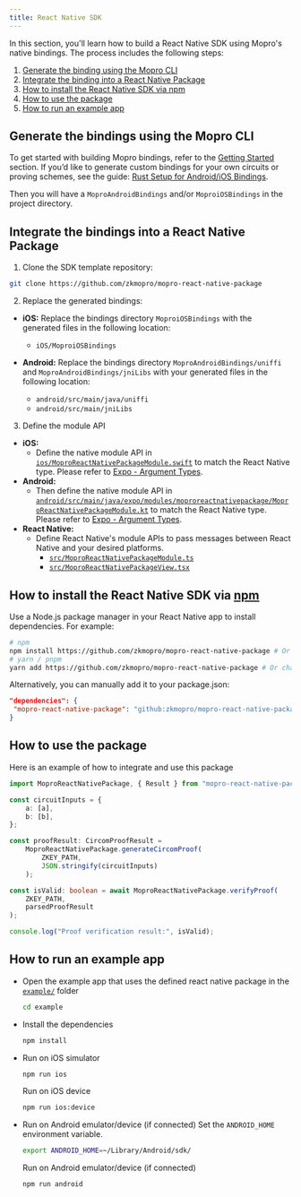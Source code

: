 ```yaml
---
title: React Native SDK
---
```


In this section, you'll learn how to build a React Native SDK using Mopro's native bindings.
The process includes the following steps:

1. [Generate the binding using the Mopro CLI](#generate-the-bindings-using-the-mopro-cli)
2. [Integrate the binding into a React Native Package](#integrate-the-bindings-into-a-react-native-package)
3. [How to install the React Native SDK via npm](#how-to-install-the-react-native-sdk-via-npm)
4. [How to use the package](#how-to-use-the-package)
5. [How to run an example app](#how-to-run-an-example-app)

## Generate the bindings using the Mopro CLI

To get started with building Mopro bindings, refer to the [Getting Started](/docs/getting-started) section.
If you’d like to generate custom bindings for your own circuits or proving schemes, see the guide:
[Rust Setup for Android/iOS Bindings](/docs/setup/rust-setup).

Then you will have a `MoproAndroidBindings` and/or `MoproiOSBindings` in the project directory.

## Integrate the bindings into a React Native Package

1. Clone the SDK template repository:

```sh
git clone https://github.com/zkmopro/mopro-react-native-package
```

2. Replace the generated bindings:

-   **iOS:** Replace the bindings directory `MoproiOSBindings` with the generated files in the following location:
    -   `iOS/MoproiOSBindings`
-   **Android:** Replace the bindings directory `MoproAndroidBindings/uniffi` and `MoproAndroidBindings/jniLibs` with your generated files in the following location:

    -   `android/src/main/java/uniffi`
    -   `android/src/main/jniLibs`

3. Define the module API

-   **iOS:**
    -   Define the native module API in [`ios/MoproReactNativePackageModule.swift`](https://github.com/zkmopro/mopro-react-native-package/blob/c859bd92e59c0198a47b2b13bc82e25f193529b6/ios/MoproReactNativePackageModule.swift#L91) to match the React Native type. Please refer to [Expo - Argument Types](https://docs.expo.dev/modules/module-api/#argument-types).
-   **Android:**
    -   Then define the native module API in [`android/src/main/java/expo/modules/moproreactnativepackage/MoproReactNativePackageModule.kt`](https://github.com/zkmopro/mopro-react-native-package/blob/c859bd92e59c0198a47b2b13bc82e25f193529b6/android/src/main/java/expo/modules/moproreactnativepackage/MoproReactNativePackageModule.kt#L113) to match the React Native type. Please refer to [Expo - Argument Types](https://docs.expo.dev/modules/module-api/#argument-types).
-   **React Native:**
    -   Define React Native's module APIs to pass messages between React Native and your desired platforms.
        -   [`src/MoproReactNativePackageModule.ts`](https://github.com/zkmopro/mopro-react-native-package/blob/c859bd92e59c0198a47b2b13bc82e25f193529b6/src/MoproReactNativePackageModule.ts#L9)
        -   [`src/MoproReactNativePackageView.tsx`](https://github.com/zkmopro/mopro-react-native-package/blob/c859bd92e59c0198a47b2b13bc82e25f193529b6/src/MoproReactNativePackageView.tsx#L9)

## How to install the React Native SDK via [npm](https://www.npmjs.com/)

Use a Node.js package manager in your React Native app to install dependencies. For example:

```sh
# npm
npm install https://github.com/zkmopro/mopro-react-native-package # Or change to your own URL
# yarn / pnpm
yarn add https://github.com/zkmopro/mopro-react-native-package # Or change to your own URL
```

Alternatively, you can manually add it to your package.json:

```json
"dependencies": {
 "mopro-react-native-package": "github:zkmopro/mopro-react-native-package", // Or change to your own URL
}
```

## How to use the package

Here is an example of how to integrate and use this package

```ts
import MoproReactNativePackage, { Result } from "mopro-react-native-package";

const circuitInputs = {
    a: [a],
    b: [b],
};

const proofResult: CircomProofResult =
    MoproReactNativePackage.generateCircomProof(
        ZKEY_PATH,
        JSON.stringify(circuitInputs)
    );

const isValid: boolean = await MoproReactNativePackage.verifyProof(
    ZKEY_PATH,
    parsedProofResult
);

console.log("Proof verification result:", isValid);
```

## How to run an example app

-   Open the example app that uses the defined react native package in the [`example/`](https://github.com/zkmopro/mopro-react-native-package/tree/main/example) folder

    ```sh
    cd example
    ```

-   Install the dependencies
    ```sh
    npm install
    ```
-   Run on iOS simulator
    ```sh
    npm run ios
    ```
    Run on iOS device
    ```sh
    npm run ios:device
    ```
-   Run on Android emulator/device (if connected)
    Set the `ANDROID_HOME` environment variable.

    ```sh
    export ANDROID_HOME=~/Library/Android/sdk/
    ```

    Run on Android emulator/device (if connected)

    ```sh
    npm run android
    ```
